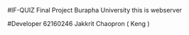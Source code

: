 #IF-QUIZ Final Project Burapha University
this is webserver 

#Developer
62160246 Jakkrit Chaopron ( Keng )
